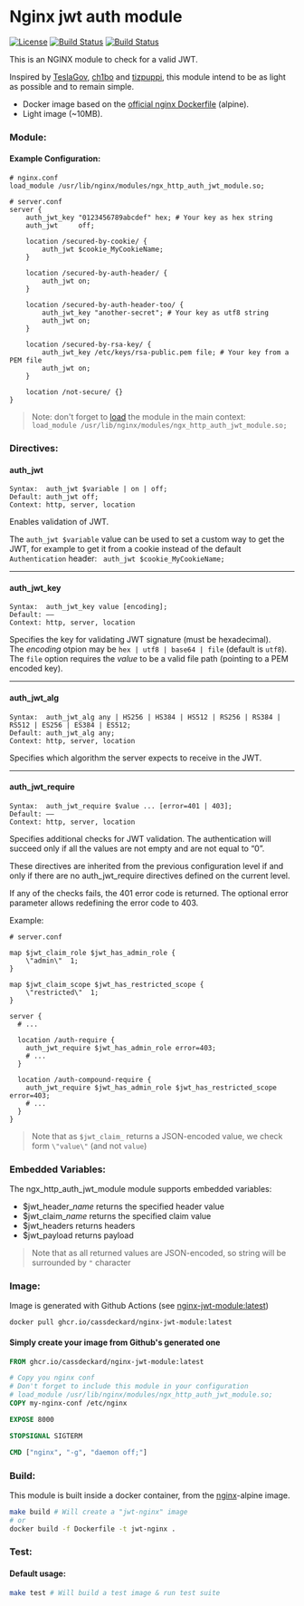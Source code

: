 [github-license-url]: /blob/master/LICENSE
[action-docker-url]: https://github.com/cassdeckard/nginx-jwt-module/actions/workflows/docker.yml
[github-container-url]: https://github.com/cassdeckard/nginx-jwt-module/pkgs/container/nginx-jwt-module

# Nginx jwt auth module
[![License](https://img.shields.io/github/license/maxx-t/nginx-jwt-module.svg)][github-license-url]
[![Build Status](https://github.com/cassdeckard/nginx-jwt-module/actions/workflows/docker.yml/badge.svg)][action-docker-url]
[![Build Status](https://ghcr-badge.deta.dev/cassdeckard/nginx-jwt-module/size)][action-docker-url]

This is an NGINX module to check for a valid JWT.

Inspired by [TeslaGov](https://github.com/TeslaGov/ngx-http-auth-jwt-module), [ch1bo](https://github.com/ch1bo/nginx-jwt) and [tizpuppi](https://github.com/tizpuppi/ngx_http_auth_jwt_module), this module intend to be as light as possible and to remain simple.
 - Docker image based on the [official nginx Dockerfile](https://github.com/nginxinc/docker-nginx) (alpine).
 - Light image (~10MB).

### Module:

#### Example Configuration:
```nginx
# nginx.conf
load_module /usr/lib/nginx/modules/ngx_http_auth_jwt_module.so;
```

```nginx
# server.conf
server {
    auth_jwt_key "0123456789abcdef" hex; # Your key as hex string
    auth_jwt     off;

    location /secured-by-cookie/ {
        auth_jwt $cookie_MyCookieName;
    }

    location /secured-by-auth-header/ {
        auth_jwt on;
    }

    location /secured-by-auth-header-too/ {
        auth_jwt_key "another-secret"; # Your key as utf8 string
        auth_jwt on;
    }

    location /secured-by-rsa-key/ {
        auth_jwt_key /etc/keys/rsa-public.pem file; # Your key from a PEM file
        auth_jwt on;
    }

    location /not-secure/ {}
}
```

> Note: don't forget to [load](http://nginx.org/en/docs/ngx_core_module.html#load_module) the module in the main context: <br>`load_module /usr/lib/nginx/modules/ngx_http_auth_jwt_module.so;`

### Directives:

#### auth_jwt

    Syntax:	 auth_jwt $variable | on | off;
    Default: auth_jwt off;
    Context: http, server, location

Enables validation of JWT.

The `auth_jwt $variable` value can be used to set a custom way to get the JWT, for example to get it from a cookie instead of the default `Authentication` header: ` auth_jwt $cookie_MyCookieName;`

<hr>

#### auth_jwt_key

    Syntax:	 auth_jwt_key value [encoding];
    Default: ——
    Context: http, server, location

Specifies the key for validating JWT signature (must be hexadecimal).<br>
The *encoding* otpion may be `hex | utf8 | base64 | file` (default is `utf8`).<br>
The `file` option requires the *value* to be a valid file path (pointing to a PEM encoded key).

<hr>

#### auth_jwt_alg

    Syntax:	 auth_jwt_alg any | HS256 | HS384 | HS512 | RS256 | RS384 | RS512 | ES256 | ES384 | ES512;
    Default: auth_jwt_alg any;
    Context: http, server, location

Specifies which algorithm the server expects to receive in the JWT.

<hr>

#### auth_jwt_require

    Syntax:	 auth_jwt_require $value ... [error=401 | 403];
    Default: ——
    Context: http, server, location

Specifies additional checks for JWT validation. The authentication will succeed only if all the values are not empty and are not equal to “0”.

These directives are inherited from the previous configuration level if and only if there are no auth_jwt_require directives defined on the current level.

If any of the checks fails, the 401 error code is returned. The optional error parameter allows redefining the error code to 403.

Example:
```nginx
# server.conf

map $jwt_claim_role $jwt_has_admin_role {
    \"admin\"  1;
}

map $jwt_claim_scope $jwt_has_restricted_scope {
    \"restricted\"  1;
}

server {
  # ...

  location /auth-require {
    auth_jwt_require $jwt_has_admin_role error=403;
    # ...
  }

  location /auth-compound-require {
    auth_jwt_require $jwt_has_admin_role $jwt_has_restricted_scope error=403;
    # ...
  }
}
```

> Note that as `$jwt_claim_` returns a JSON-encoded value, we check form `\"value\"` (and not  `value`)

### Embedded Variables:
The ngx_http_auth_jwt_module module supports embedded variables:
- $jwt_header_*name* returns the specified header value
- $jwt_claim_*name* returns the specified claim value
- $jwt_headers returns headers
- $jwt_payload returns payload

> Note that as all returned values are JSON-encoded, so string will be surrounded by `"` character

### Image:
Image is generated with Github Actions (see [nginx-jwt-module:latest][github-container-url])

```
docker pull ghcr.io/cassdeckard/nginx-jwt-module:latest
```

#### Simply create your image from Github's generated one
```dockerfile
FROM ghcr.io/cassdeckard/nginx-jwt-module:latest

# Copy you nginx conf
# Don't forget to include this module in your configuration
# load_module /usr/lib/nginx/modules/ngx_http_auth_jwt_module.so;
COPY my-nginx-conf /etc/nginx

EXPOSE 8000

STOPSIGNAL SIGTERM

CMD ["nginx", "-g", "daemon off;"]
```

### Build:
This module is built inside a docker container, from the [nginx](https://hub.docker.com/_/nginx/)-alpine image.

```bash
make build # Will create a "jwt-nginx" image
# or
docker build -f Dockerfile -t jwt-nginx .
```

### Test:

#### Default usage:
```bash
make test # Will build a test image & run test suite
```
